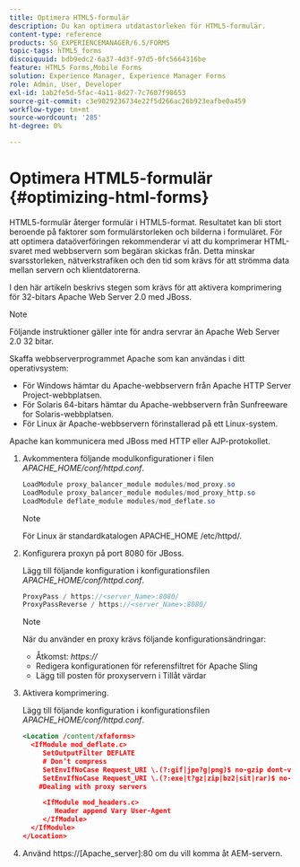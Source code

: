 ```yaml
---
title: Optimera HTML5-formulär
description: Du kan optimera utdatastorleken för HTML5-formulär.
content-type: reference
products: SG_EXPERIENCEMANAGER/6.5/FORMS
topic-tags: hTML5_forms
discoiquuid: bdb9edc2-6a37-4d3f-97d5-0fc5664316be
feature: HTML5 Forms,Mobile Forms
solution: Experience Manager, Experience Manager Forms
role: Admin, User, Developer
exl-id: 1ab2fe5d-5fac-4a11-8d27-7c7607f98653
source-git-commit: c3e9029236734e22f5d266ac26b923eafbe0a459
workflow-type: tm+mt
source-wordcount: '285'
ht-degree: 0%

---
```


# Optimera HTML5-formulär {#optimizing-html-forms}

HTML5-formulär återger formulär i HTML5-format. Resultatet kan bli stort beroende på faktorer som formulärstorleken och bilderna i formuläret. För att optimera dataöverföringen rekommenderar vi att du komprimerar HTML-svaret med webbservern som begäran skickas från. Detta minskar svarsstorleken, nätverkstrafiken och den tid som krävs för att strömma data mellan servern och klientdatorerna.

I den här artikeln beskrivs stegen som krävs för att aktivera komprimering för 32-bitars Apache Web Server 2.0 med JBoss.

>[!NOTE]
>
>Följande instruktioner gäller inte för andra servrar än Apache Web Server 2.0 32 bitar.

Skaffa webbserverprogrammet Apache som kan användas i ditt operativsystem:

* För Windows hämtar du Apache-webbservern från Apache HTTP Server Project-webbplatsen.
* För Solaris 64-bitars hämtar du Apache-webbservern från Sunfreeware for Solaris-webbplatsen.
* För Linux är Apache-webbservern förinstallerad på ett Linux-system.

Apache kan kommunicera med JBoss med HTTP eller AJP-protokollet.

1. Avkommentera följande modulkonfigurationer i filen *APACHE_HOME/conf/httpd.conf*.

   ```java
   LoadModule proxy_balancer_module modules/mod_proxy.so
   LoadModule proxy_balancer_module modules/mod_proxy_http.so
   LoadModule deflate_module modules/mod_deflate.so
   ```

   >[!NOTE]
   >
   >För Linux är standardkatalogen APACHE_HOME /etc/httpd/.

1. Konfigurera proxyn på port 8080 för JBoss.

   Lägg till följande konfiguration i konfigurationsfilen *APACHE_HOME/conf/httpd.conf*.

   ```java
   ProxyPass / https://<server_Name>:8080/
   ProxyPassReverse / https://<server_Name>:8080/
   ```

   >[!NOTE]
   >
   >När du använder en proxy krävs följande konfigurationsändringar:
   >
   >* Åtkomst: *https://*
   * Redigera konfigurationen för referensfiltret för Apache Sling
   * Lägg till posten för proxyservern i Tillåt värdar

1. Aktivera komprimering.

   Lägg till följande konfiguration i konfigurationsfilen *APACHE_HOME/conf/httpd.conf*.

   ```xml
   <Location /content/xfaforms>
     <IfModule mod_deflate.c>
        SetOutputFilter DEFLATE
        # Don’t compress
        SetEnvIfNoCase Request_URI \.(?:gif|jpe?g|png)$ no-gzip dont-vary
        SetEnvIfNoCase Request_URI \.(?:exe|t?gz|zip|bz2|sit|rar)$ no-gzip dont-vary
       #Dealing with proxy servers
   
        <IfModule mod_headers.c>
           Header append Vary User-Agent
        </IfModule>
     </IfModule>
   </Location>
   ```

1. Använd https://[Apache_server]:80 om du vill komma åt AEM-servern.
